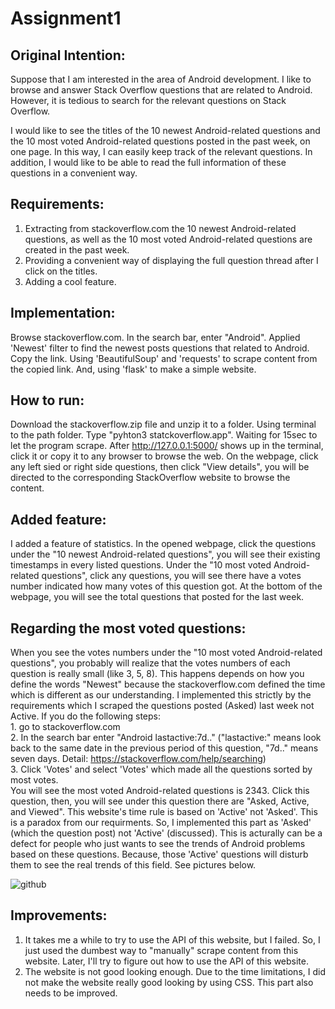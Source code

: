 # Assignment1

## Original Intention:

Suppose that I am interested in the area of Android development. I like to browse and answer Stack Overflow questions that are related to Android. However, it is tedious to search for the relevant questions on Stack Overflow. 

I would like to see the titles of the 10 newest Android-related questions and the 10 most voted Android-related questions posted in the past week, on one page. In this way, I can easily keep track of the relevant questions. In addition, I would like to be able to read the full information of these questions in a convenient way. 

## Requirements:
1. Extracting from stackoverflow.com the 10 newest Android-related questions, as well as the 10 most voted Android-related questions are created in the past week. <br/>
2. Providing a convenient way of displaying the full question thread after I click on the titles. <br/>
3. Adding a cool feature. 


## Implementation:
Browse stackoverflow.com. In the search bar, enter "Android". Applied 'Newest' filter to find the newest posts questions that related to Android. Copy the link. Using 'BeautifulSoup' and 'requests' to scrape content from the copied link. And, using 'flask' to make a simple website. 

## How to run:
Download the stackoverflow.zip file and unzip it to a folder. Using terminal to the path folder. Type "pyhton3 statckoverflow.app". Waiting for 15sec to let the program scrape. After http://127.0.0.1:5000/ shows up in the terminal, click it or copy it to any browser to browse the web. On the webpage, click any left sied or right side questions, then click "View details", you will be directed to the corresponding StackOverflow website to browse the content. 

## Added feature: 
I added a feature of statistics. In the opened webpage, click the questions under the "10 newest Android-related questions", you will see their existing timestamps in every listed questions. Under the "10 most voted Android-related questions", click any questions, you will see there have a votes number indicated how many votes of this question got. At the bottom of the webpage, you will see the total questions that posted for the last week. 

## Regarding the most voted questions: 
When you see the votes numbers under the "10 most voted Android-related questions", you probably will realize that the votes numbers of each question is really small (like 3, 5, 8). This happens depends on how you define the words "Newest" because the stackoverflow.com defined the time which is different as our understanding. I implemented this strictly by the requirements which I scraped the questions posted (Asked) last week not Active. If you do the following steps: <br />1. go to stackoverflow.com <br />2. In the search bar enter "Android lastactive:7d.." ("lastactive:" means look back to the same date in the previous period of this question, "7d.." means seven days. Detail: https://stackoverflow.com/help/searching) <br />3. Click 'Votes' and select 'Votes' which made all the questions sorted by most votes. <br/>
You will see the most voted Android-related questions is 2343. Click this question, then, you will see under this question there are "Asked, Active, and Viewed". This website's time rule is based on 'Active' not 'Asked'. This is a paradox from our requirments. So, I implemented this part as 'Asked' (which the question post) not 'Active' (discussed). This is acturally can be a defect for people who just wants to see the trends of Android problems based on these questions. Because, those 'Active' questions will disturb them to see the real trends of this field. See pictures below. 

![github](https://github.com/66stevengai/Assignment1/blob/master/Images/Search%20results.png=500x250)

## Improvements:
1. It takes me a while to try to use the API of this website, but I failed. So, I just used the dumbest way to "manually" scrape content from this website. Later, I'll try to figure out how to use the API of this website. <br />
2. The website is not good looking enough. Due to the time limitations, I did not make the website really good looking by using CSS. This part also needs to be improved. 

